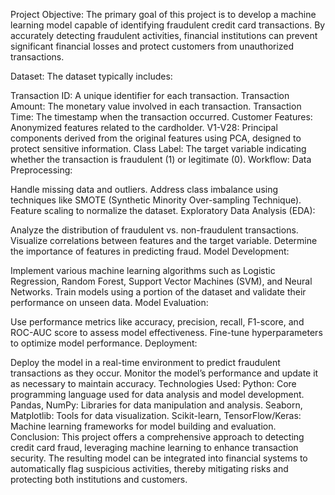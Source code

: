 Project Objective:
The primary goal of this project is to develop a machine learning model capable of identifying fraudulent credit card transactions. By accurately detecting fraudulent activities, financial institutions can prevent significant financial losses and protect customers from unauthorized transactions.

Dataset:
The dataset typically includes:

Transaction ID: A unique identifier for each transaction.
Transaction Amount: The monetary value involved in each transaction.
Transaction Time: The timestamp when the transaction occurred.
Customer Features: Anonymized features related to the cardholder.
V1-V28: Principal components derived from the original features using PCA, designed to protect sensitive information.
Class Label: The target variable indicating whether the transaction is fraudulent (1) or legitimate (0).
Workflow:
Data Preprocessing:

Handle missing data and outliers.
Address class imbalance using techniques like SMOTE (Synthetic Minority Over-sampling Technique).
Feature scaling to normalize the dataset.
Exploratory Data Analysis (EDA):

Analyze the distribution of fraudulent vs. non-fraudulent transactions.
Visualize correlations between features and the target variable.
Determine the importance of features in predicting fraud.
Model Development:

Implement various machine learning algorithms such as Logistic Regression, Random Forest, Support Vector Machines (SVM), and Neural Networks.
Train models using a portion of the dataset and validate their performance on unseen data.
Model Evaluation:

Use performance metrics like accuracy, precision, recall, F1-score, and ROC-AUC score to assess model effectiveness.
Fine-tune hyperparameters to optimize model performance.
Deployment:

Deploy the model in a real-time environment to predict fraudulent transactions as they occur.
Monitor the model’s performance and update it as necessary to maintain accuracy.
Technologies Used:
Python: Core programming language used for data analysis and model development.
Pandas, NumPy: Libraries for data manipulation and analysis.
Seaborn, Matplotlib: Tools for data visualization.
Scikit-learn, TensorFlow/Keras: Machine learning frameworks for model building and evaluation.
Conclusion:
This project offers a comprehensive approach to detecting credit card fraud, leveraging machine learning to enhance transaction security. The resulting model can be integrated into financial systems to automatically flag suspicious activities, thereby mitigating risks and protecting both institutions and customers.
